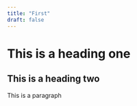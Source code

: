 ```yaml
---
title: "First"
draft: false
---
```


# This is a heading one
## This is a heading two

This is a paragraph